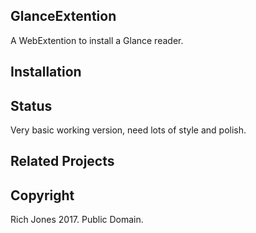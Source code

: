 ## GlanceExtention

A WebExtention to install a Glance reader.

## Installation

## Status

Very basic working version, need lots of style and polish.

## Related Projects

## Copyright

Rich Jones 2017. Public Domain.
